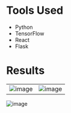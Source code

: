 # Tools Used
- Python
- TensorFlow
- React
- Flask

# Results
| | |
| --- | --- |
| ![image](https://github.com/malik-vishu/Skin-Disease-Detection/assets/127117253/93a48fc2-ada7-414f-a9e5-8534462f1797) | ![image](https://github.com/malik-vishu/Skin-Disease-Detection/assets/127117253/b7c30b16-f760-48b2-813b-b000d7057d37)    

![image](https://github.com/malik-vishu/Skin-Disease-Detection/assets/127117253/a53d5d65-a95f-4f4c-9cff-6399371e25db)


